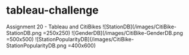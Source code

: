 # tableau-challenge
Assignment 20 - Tableau and CitiBikes
![StationDB](/images/CitiBike-StationDB.png =250x250)
![GenderDB](/images/CitiBike-GenderDB.png =500x500)
![StationPopularityDB](/images/CitiBike-StationPopularityDB.png =400x600)